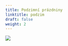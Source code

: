 ```yaml
---
title: Podzimní prázdniny
linktitle: podzim
draft: false
weight: 2
---
```

![](/assets/media/podzimky.jpg)